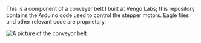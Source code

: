 This is a component of a conveyer belt I built at Vengo Labs; this repository contains the Arduino code used to control the stepper motors. Eagle files and other relevant code are proprietary. 

![A picture of the conveyor belt](https://github.com/suhacker1/Arduino-Code-for-Stepper-Motor-Control-/blob/master/cb.jpg)

